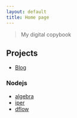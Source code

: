 ```yaml
---
layout: default
title: Home page
---
```


> My digital copybook

## Projects

* [Blog](http://blog.g14n.info)

### Nodejs

* [algebra](/algebra)
* [iper](/iper)
* [dflow](/dflow)

